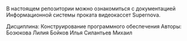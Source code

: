 В настоящем репозитории можно ознакомиться с документацией Информационной системы проката видеокассет Supernova.

Дисциплина: Конструирование программного обеспечения
Авторы: Бозюкова Лилия
        Бойков Илья
        Силантьев Михаил
